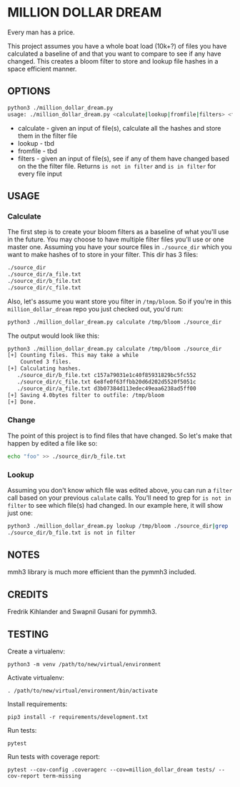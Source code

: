 # MILLION DOLLAR DREAM
Every man has a price.

This project assumes you have a whole boat load (10k+?) of files you have calculated
a baseline of and that you want to compare to see if any have changed.  This 
creates a bloom filter to store and lookup file hashes in a space efficient
manner. 

## OPTIONS

```bash
python3 ./million_dollar_dream.py 
usage: ./million_dollar_dream.py <calculate|lookup|fromfile|filters> <filterfile> <file1> [file2 ...]
```

* calculate - given an input of file(s), calculate all the hashes and store them in the filter file
* lookup - tbd
* fromfile - tbd
* filters - given an input of file(s), see if any of them have changed based on the  the filter 
file. Returns `is not in filter` and `is in filter` for every file input

## USAGE

### Calculate 
The first step is to create your bloom filters as a baseline of what
you'll use in the future.  You may choose to have multiple filter files
you'll use or one master one.  Assuming you have your source files in
`./source_dir` which you want to make hashes of to store in your filter. 
This dir has 3 files:

```bash
./source_dir
./source_dir/a_file.txt
./source_dir/b_file.txt
./source_dir/c_file.txt
```

Also, let's assume you want store you filter in `/tmp/bloom`. So if
you're in this `million_dollar_dream` repo you just checked out, you'd run:

```bash
python3 ./million_dollar_dream.py calculate /tmp/bloom ./source_dir
```

The output would look like this:

```bash
python3 ./million_dollar_dream.py calculate /tmp/bloom ./source_dir
[+] Counting files. This may take a while
    Counted 3 files.
[+] Calculating hashes.
   ./source_dir/b_file.txt c157a79031e1c40f85931829bc5fc552
   ./source_dir/c_file.txt 6e8fe0f63ffbb20d6d202d5520f5051c
   ./source_dir/a_file.txt d3b07384d113edec49eaa6238ad5ff00
[+] Saving 4.0bytes filter to outfile: /tmp/bloom
[+] Done.
```

### Change 

The point of this project is to find files that have changed. So let's
make that happen by edited a file like so:

```bash
echo "foo" >> ./source_dir/b_file.txt
```

### Lookup 

Assuming you don't know which file was edited above, you can run a `filter` call 
based on your previous `calulate` calls. You'll need to grep for `is not in filter` 
to see which file(s) had changed. In our example here, it will show just one:

```bash
python3 ./million_dollar_dream.py lookup /tmp/bloom ./source_dir|grep 'is not in filter'
./source_dir/b_file.txt is not in filter
```


## NOTES
mmh3 library is much more efficient than the pymmh3 included.

## CREDITS
Fredrik Kihlander and Swapnil Gusani for pymmh3.

## TESTING
Create a virtualenv:
```
python3 -m venv /path/to/new/virtual/environment
```

Activate virtualenv:
```
. /path/to/new/virtual/environment/bin/activate
```

Install requirements:
```
pip3 install -r requirements/development.txt
```

Run tests:
```
pytest
```

Run tests with coverage report:
```
pytest --cov-config .coveragerc --cov=million_dollar_dream tests/ --cov-report term-missing
```


